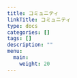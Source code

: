 ```yaml
---
title: コミュニティ
linkTitle: コミュニティ
type: docs
categories: []
tags: []
description: ""
menu:
  main:
    weight: 20
---
```

